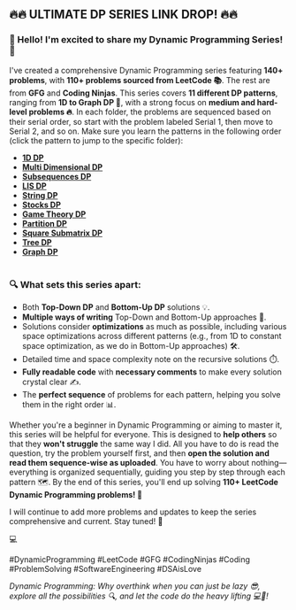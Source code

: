 ## 🔥🔥 ULTIMATE DP SERIES LINK DROP! 🔥🔥

### 👋 Hello! I'm excited to share my Dynamic Programming Series! 🚀

I've created a comprehensive Dynamic Programming series featuring **140+ problems**, with **110+ problems sourced from LeetCode 📚**. The rest are from **GFG** and **Coding Ninjas**. This series covers **11 different DP patterns**, ranging from **1D to Graph DP 🧩**, with a strong focus on **medium and hard-level problems 🔥**. In each folder, the problems are sequenced based on their serial order, so start with the problem labeled Serial 1, then move to Serial 2, and so on. Make sure you learn the patterns in the following order (click the pattern to jump to the specific folder):

- **[1D DP](https://github.com/hiren-j/dsaAffection/tree/C%2B%2B/Dynamic%20Programming/1D%20DP)** <br>
- **[Multi Dimensional DP](https://github.com/hiren-j/dsaAffection/tree/C%2B%2B/Dynamic%20Programming/Multi%20Dimensional%20DP)** <br>
- **[Subsequences DP](https://github.com/hiren-j/dsaAffection/tree/C%2B%2B/Dynamic%20Programming/Subsequences%20DP)** <br>
- **[LIS DP](https://github.com/hiren-j/dsaAffection/tree/C%2B%2B/Dynamic%20Programming/LIS%20DP)** <br>
- **[String DP](https://github.com/hiren-j/dsaAffection/tree/C%2B%2B/Dynamic%20Programming/String%20DP)** <br>
- **[Stocks DP](https://github.com/hiren-j/dsaAffection/tree/C%2B%2B/Dynamic%20Programming/Stocks%20DP)** <br>
- **[Game Theory DP](https://github.com/hiren-j/dsaAffection/tree/C%2B%2B/Dynamic%20Programming/Game%20Theory%20DP)** <br>
- **[Partition DP](https://github.com/hiren-j/dsaAffection/tree/C%2B%2B/Dynamic%20Programming/Partition%20DP)** <br>
- **[Square Submatrix DP](https://github.com/hiren-j/dsaAffection/tree/C%2B%2B/Dynamic%20Programming/Square%20Submatrix%20DP)** <br>
- **[Tree DP](https://github.com/hiren-j/dsaAffection/tree/C%2B%2B/Dynamic%20Programming/Tree%20DP)** <br>
- **[Graph DP](https://github.com/hiren-j/dsaAffection/tree/C%2B%2B/Dynamic%20Programming/Graph%20DP)** <br> <br>

### 🔍 What sets this series apart:

- Both **Top-Down DP** and **Bottom-Up DP** solutions 💡. <br>
- **Multiple ways of writing** Top-Down and Bottom-Up approaches 🔄. <br>
- Solutions consider **optimizations** as much as possible, including various space optimizations across different patterns (e.g., from 1D to constant space optimization, as we do in Bottom-Up approaches) 🛠️. <br>
- Detailed time and space complexity note on the recursive solutions ⏱️. <br>
- **Fully readable code** with **necessary comments** to make every solution crystal clear ✍️. <br>
- The **perfect sequence** of problems for each pattern, helping you solve them in the right order 📊. <br> 

Whether you're a beginner in Dynamic Programming or aiming to master it, this series will be helpful for everyone. This is designed to **help others** so that they **won't struggle** the same way I did. All you have to do is read the question, try the problem yourself first, and then **open the solution and read them sequence-wise as uploaded**. You have to worry about nothing—everything is organized sequentially, guiding you step by step through each pattern 🗺️. By the end of this series, you'll end up solving **110+ LeetCode Dynamic Programming problems! 🎯**

I will continue to add more problems and updates to keep the series comprehensive and current. Stay tuned! 🔧

💻

#DynamicProgramming #LeetCode #GFG #CodingNinjas #Coding #ProblemSolving #SoftwareEngineering #DSAisLove

*Dynamic Programming: Why overthink when you can just be lazy 😎, explore all the possibilities 🔍, and let the code do the heavy lifting 💻💪!*
